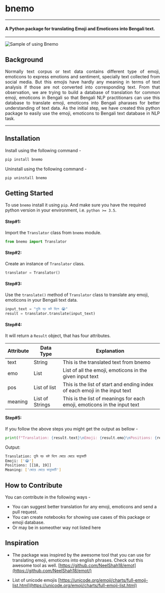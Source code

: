# bnemo
----------------------------------------------
#### A Python package for translating Emoji and Emoticons into Bengali text.
-----------------------------------------------

![Sample of using Bnemo](./docs/bnemo.png  "bnemo")

## Background
<p align= "justify">
Normally text corpus or text data contains different type of emoji, emoticons to express emotions and sentiment, specially text collected from social media. But this emojis have hardly any meaning in terms of text analysis if those are not converted into corresponding text. From that observation, we are trying to build a database of translation for common emoji, emoticons in Bengali so that Bengali NLP practitionars can use this database to translate emoji, emoticons into Bengali pharases for better understanding of text data. As the initial step, we have created this python package to easily use the emoji, emoticons to Bengali text database in NLP task.
</p>

--------------------------------------------------


## Installation
Install using the following command - 
```bash
pip install bnemo
```

Uninstall using the following command - 
```bash
pip uninstall bnemo
```

## Getting Started

To use ```bnemo``` install it using ```pip```. And make sure you have the required python version in your environment, i.e. ```python >= 3.5```.

#### Step#1: 
Import the ```Translator``` class from ```bnemo``` module.
```python
from bnemo import Translator
```

#### Step#2:
Create an instance of ```Translator``` class.
```python
translator = Translator()
```

#### Step#3:
Use the ```translate()``` method of ```Translator``` class to translate any emoji, emoticons in your Bengali text data.
```python
input_text = "তুমি বড় কষ্ট দিলে 😭"
result = translator.translate(input_text)
```

#### Step#4:
It will return a ```Result``` object, that has four attributes.

| Attribute | Data Type | Explanation |
|-----------|-----------|-------------|
| text      |  String   | This is the translated text from bnemo |
| emo       |  List     | List of all the emoji, emoticons in the given input text | 
| pos       |  List of list  | This is the list of start and ending index of each emoji in the input text |
| meaning   |  List of Strings  |  This is the list of meanings for each emoji, emoticons in the input text |


#### Step#5:
If you follow the above steps you might get the output as bellow - 
```python
print(f"Translation: {result.text}\nEmoji: {result.emo}\nPositions: {result.pos}\nMeaning: {result.meaning}")
```
Output:
```bash
Translation: তুমি বড় কষ্ট দিলে জোরে জোরে কান্নাকাটি
Emoji: ['😭']
Positions: [[18, 19]]
Meaning: ['জোরে জোরে কান্নাকাটি']
```

## How to Contribute
You can contribute in the following ways - 

- You can suggest better translation for any emoji, emoticons and send a pull request.
- You can create notebooks for showing use cases of this package or emoji database.
- Or may be in someother way not listed here


## Inspiration
- The package was inspired by the awesome tool that you can use for translating emoji, emoticons into english phrases. Check out this awesome tool as well.
[https://github.com/NeelShah18/emot](https://github.com/NeelShah18/emot/)

- List of unicode emojis
[https://unicode.org/emoji/charts/full-emoji-list.html](https://unicode.org/emoji/charts/full-emoji-list.html)